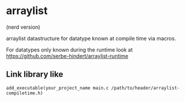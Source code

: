 # arraylist
(nerd version)

arraylist datastructure for datatype known at compile time via macros.

For datatypes only known during the runtime look at https://github.com/serbe-hindert/arraylist-runtime

## Link library like
```
add_executable(your_project_name main.c /path/to/header/arraylist-compiletime.h)
```

